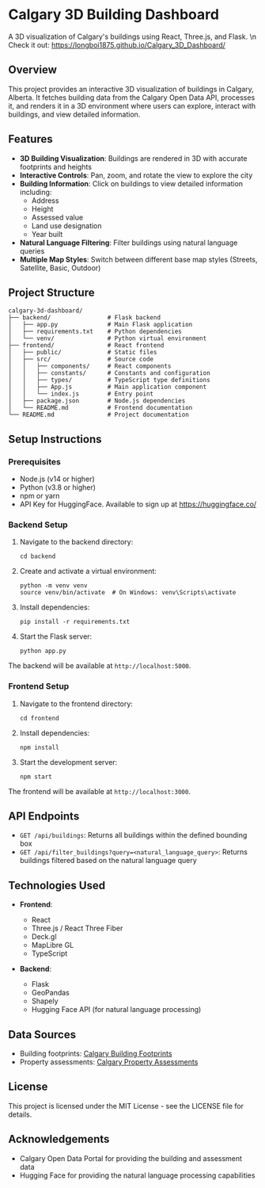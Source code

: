 # Calgary 3D Building Dashboard

A 3D visualization of Calgary's buildings using React, Three.js, and Flask. \n
Check it out: https://longboi1875.github.io/Calgary_3D_Dashboard/

## Overview

This project provides an interactive 3D visualization of buildings in Calgary, Alberta. It fetches building data from the Calgary Open Data API, processes it, and renders it in a 3D environment where users can explore, interact with buildings, and view detailed information.

## Features

- **3D Building Visualization**: Buildings are rendered in 3D with accurate footprints and heights
- **Interactive Controls**: Pan, zoom, and rotate the view to explore the city
- **Building Information**: Click on buildings to view detailed information including:
  - Address
  - Height
  - Assessed value
  - Land use designation
  - Year built
- **Natural Language Filtering**: Filter buildings using natural language queries
- **Multiple Map Styles**: Switch between different base map styles (Streets, Satellite, Basic, Outdoor)

## Project Structure

```
calgary-3d-dashboard/
├── backend/                # Flask backend
│   ├── app.py              # Main Flask application
│   ├── requirements.txt    # Python dependencies
│   └── venv/               # Python virtual environment
├── frontend/               # React frontend
│   ├── public/             # Static files
│   ├── src/                # Source code
│   │   ├── components/     # React components
│   │   ├── constants/      # Constants and configuration
│   │   ├── types/          # TypeScript type definitions
│   │   ├── App.js          # Main application component
│   │   └── index.js        # Entry point
│   ├── package.json        # Node.js dependencies
│   └── README.md           # Frontend documentation
└── README.md               # Project documentation
```

## Setup Instructions

### Prerequisites

- Node.js (v14 or higher)
- Python (v3.8 or higher)
- npm or yarn
- API Key for HuggingFace. Available to sign up at https://huggingface.co/

### Backend Setup

1. Navigate to the backend directory:
   ```
   cd backend
   ```

2. Create and activate a virtual environment:
   ```
   python -m venv venv
   source venv/bin/activate  # On Windows: venv\Scripts\activate
   ```

3. Install dependencies:
   ```
   pip install -r requirements.txt
   ```

4. Start the Flask server:
   ```
   python app.py
   ```

The backend will be available at `http://localhost:5000`.

### Frontend Setup

1. Navigate to the frontend directory:
   ```
   cd frontend
   ```

2. Install dependencies:
   ```
   npm install
   ```

3. Start the development server:
   ```
   npm start
   ```

The frontend will be available at `http://localhost:3000`.

## API Endpoints

- `GET /api/buildings`: Returns all buildings within the defined bounding box
- `GET /api/filter_buildings?query=<natural_language_query>`: Returns buildings filtered based on the natural language query

## Technologies Used

- **Frontend**:
  - React
  - Three.js / React Three Fiber
  - Deck.gl
  - MapLibre GL
  - TypeScript

- **Backend**:
  - Flask
  - GeoPandas
  - Shapely
  - Hugging Face API (for natural language processing)

## Data Sources

- Building footprints: [Calgary Building Footprints](https://data.calgary.ca/Government/Building-Footprints/cchr-krqg)
- Property assessments: [Calgary Property Assessments](https://data.calgary.ca/Government/Property-Assessments/4bsw-nn7w)

## License

This project is licensed under the MIT License - see the LICENSE file for details.

## Acknowledgements

- Calgary Open Data Portal for providing the building and assessment data
- Hugging Face for providing the natural language processing capabilities 

